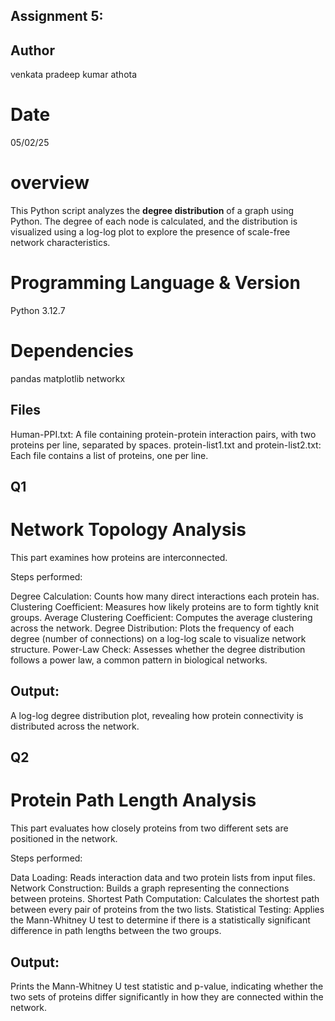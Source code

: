 ## Assignment 5:

## Author
venkata pradeep kumar athota

# Date
05/02/25


# overview

This Python script analyzes the **degree distribution** of a graph using Python. The degree of each node is calculated, and the distribution is visualized using a log-log plot to explore the presence of scale-free network characteristics.
# Programming Language & Version
Python 3.12.7

# Dependencies
pandas
matplotlib
networkx


## Files

Human-PPI.txt: A file containing protein-protein interaction pairs, with two proteins per line, separated by spaces.
protein-list1.txt and protein-list2.txt: Each file contains a list of proteins, one per line.

## Q1
# Network Topology Analysis
This part examines how proteins are interconnected.

Steps performed:

Degree Calculation: Counts how many direct interactions each protein has.
Clustering Coefficient: Measures how likely proteins are to form tightly knit groups.
Average Clustering Coefficient: Computes the average clustering across the network.
Degree Distribution: Plots the frequency of each degree (number of connections) on a log-log scale to visualize network structure.
Power-Law Check: Assesses whether the degree distribution follows a power law, a common pattern in biological networks.

## Output:
A log-log degree distribution plot, revealing how protein connectivity is distributed across the network.

## Q2 
# Protein Path Length Analysis


This part evaluates how closely proteins from two different sets are positioned in the network.

Steps performed:

Data Loading: Reads interaction data and two protein lists from input files.
Network Construction: Builds a graph representing the connections between proteins.
Shortest Path Computation: Calculates the shortest path between every pair of proteins from the two lists.
Statistical Testing: Applies the Mann-Whitney U test to determine if there is a statistically significant difference in path lengths between the two groups.

## Output:
Prints the Mann-Whitney U test statistic and p-value, indicating whether the two sets of proteins differ significantly in how they are connected within the network.
